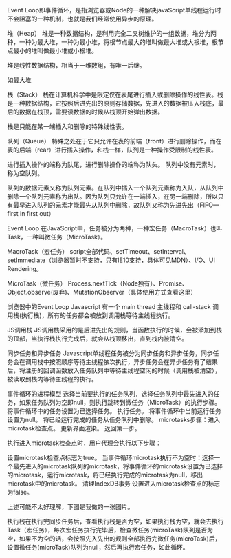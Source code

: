 Event Loop即事件循环，是指浏览器或Node的一种解决javaScript单线程运行时不会阻塞的一种机制，也就是我们经常使用异步的原理。

堆（Heap）
堆是一种数据结构，是利用完全二叉树维护的一组数据，堆分为两种，一种为最大堆，一种为最小堆，将根节点最大的堆叫做最大堆或大根堆，根节点最小的堆叫做最小堆或小根堆。

堆是线性数据结构，相当于一维数组，有唯一后继。

如最大堆

栈（Stack）
栈在计算机科学中是限定仅在表尾进行插入或删除操作的线性表。栈是一种数据结构，它按照后进先出的原则存储数据，先进入的数据被压入栈底，最后的数据在栈顶，需要读数据的时候从栈顶开始弹出数据。

栈是只能在某一端插入和删除的特殊线性表。

队列（Queue）
特殊之处在于它只允许在表的前端（front）进行删除操作，而在表的后端（rear）进行插入操作，和栈一样，队列是一种操作受限制的线性表。

进行插入操作的端称为队尾，进行删除操作的端称为队头。 队列中没有元素时，称为空队列。

队列的数据元素又称为队列元素。在队列中插入一个队列元素称为入队，从队列中删除一个队列元素称为出队。因为队列只允许在一端插入，在另一端删除，所以只有最早进入队列的元素才能最先从队列中删除，故队列又称为先进先出（FIFO—first in first out）

Event Loop
在JavaScript中，任务被分为两种，一种宏任务（MacroTask）也叫Task，一种叫微任务（MicroTask）。

MacroTask（宏任务）
script全部代码、setTimeout、setInterval、setImmediate（浏览器暂时不支持，只有IE10支持，具体可见MDN）、I/O、UI Rendering。


MicroTask（微任务）
Process.nextTick（Node独有）、Promise、Object.observe(废弃)、MutationObserver（具体使用方式查看这里）


浏览器中的Event Loop
Javascript 有一个 main thread 主线程和 call-stack 调用栈(执行栈)，所有的任务都会被放到调用栈等待主线程执行。

JS调用栈
JS调用栈采用的是后进先出的规则，当函数执行的时候，会被添加到栈的顶部，当执行栈执行完成后，就会从栈顶移出，直到栈内被清空。

同步任务和异步任务
Javascript单线程任务被分为同步任务和异步任务，同步任务会在调用栈中按照顺序等待主线程依次执行，异步任务会在异步任务有了结果后，将注册的回调函数放入任务队列中等待主线程空闲的时候（调用栈被清空），被读取到栈内等待主线程的执行。

事件循环的进程模型
选择当前要执行的任务队列，选择任务队列中最先进入的任务，如果任务队列为空即null，则执行跳转到微任务（MicroTask）的执行步骤。
将事件循环中的任务设置为已选择任务。
执行任务。
将事件循环中当前运行任务设置为null。
将已经运行完成的任务从任务队列中删除。
microtasks步骤：进入microtask检查点。
更新界面渲染。
返回第一步。


执行进入microtask检查点时，用户代理会执行以下步骤：

设置microtask检查点标志为true。
当事件循环microtask执行不为空时：选择一个最先进入的microtask队列的microtask，将事件循环的microtask设置为已选择的microtask，运行microtask，将已经执行完成的microtask为null，移出microtask中的microtask。
清理IndexDB事务
设置进入microtask检查点的标志为false。


上述可能不太好理解，下图是我做的一张图片。


执行栈在执行完同步任务后，查看执行栈是否为空，如果执行栈为空，就会去执行Task（宏任务），每次宏任务执行完毕后，检查微任务(microTask)队列是否为空，如果不为空的话，会按照先入先出的规则全部执行完微任务(microTask)后，设置微任务(microTask)队列为null，然后再执行宏任务，如此循环。
